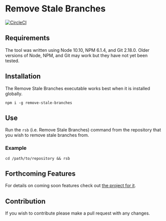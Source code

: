 # Remove Stale Branches
[![CircleCI](https://circleci.com/gh/richardmartinez/remove-stale-branches.svg?style=shield)](https://circleci.com/gh/richardmartinez/remove-stale-branches)

## Requirements
The tool was written using Node 10.10, NPM 6.1.4, and Git 2.18.0. Older versions of Node, NPM, and Git may work but they have not yet been tested.

## Installation
The Remove Stale Branches executable works best when it is installed globally.
```
npm i -g remove-stale-branches
```

## Use
Run the `rsb` (i.e. Remove Stale Branches) command from the repository that you wish to remove stale branches from.

### Example
```
cd /path/to/repository && rsb
```

## Forthcoming Features
For details on coming soon features check out [the project for it](https://github.com/richardmartinez/remove-stale-branches/projects/1).

## Contribution
If you wish to contribute please make a pull request with any changes.

